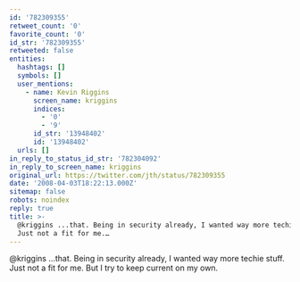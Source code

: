 ```yaml
---
id: '782309355'
retweet_count: '0'
favorite_count: '0'
id_str: '782309355'
retweeted: false
entities:
  hashtags: []
  symbols: []
  user_mentions:
    - name: Kevin Riggins
      screen_name: kriggins
      indices:
        - '0'
        - '9'
      id_str: '13948402'
      id: '13948402'
  urls: []
in_reply_to_status_id_str: '782304092'
in_reply_to_screen_name: kriggins
original_url: https://twitter.com/jth/status/782309355
date: '2008-04-03T18:22:13.000Z'
sitemap: false
robots: noindex
reply: true
title: >-
  @kriggins ...that. Being in security already, I wanted way more techie stuff.
  Just not a fit for me.…
---
```


@kriggins ...that. Being in security already, I wanted way more techie stuff. Just not a fit for me. But I try to keep current on my own.